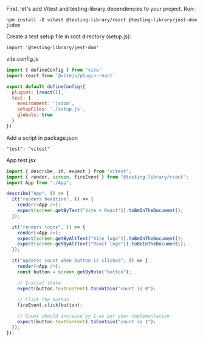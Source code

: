 First, let's add Vitest and testing-library dependencies to your project. Run:
```
npm install -D vitest @testing-library/react @testing-library/jest-dom jsdom
```

Create a test setup file in root directory (setup.js):
```
import '@testing-library/jest-dom'
```

vite.config.js
```js
import { defineConfig } from 'vite'
import react from '@vitejs/plugin-react'

export default defineConfig({
  plugins: [react()],
  test: {
    environment: 'jsdom',
    setupFiles: './setup.js',
    globals: true
  }
})
```

Add a script in package.json
```
"test": "vitest"
```

App.test.jsx
```js
import { describe, it, expect } from "vitest";
import { render, screen, fireEvent } from "@testing-library/react";
import App from "./App";

describe("App", () => {
  it("renders headline", () => {
    render(<App />);
    expect(screen.getByText("Vite + React")).toBeInTheDocument();
  });

  it("renders logos", () => {
    render(<App />);
    expect(screen.getByAltText("Vite logo")).toBeInTheDocument();
    expect(screen.getByAltText("React logo")).toBeInTheDocument();
  });

  it("updates count when button is clicked", () => {
    render(<App />);
    const button = screen.getByRole("button");

    // Initial state
    expect(button.textContent).toContain("count is 0");

    // Click the button
    fireEvent.click(button);

    // Count should increase by 1 as per your implementation
    expect(button.textContent).toContain("count is 1");
  });
});
```
